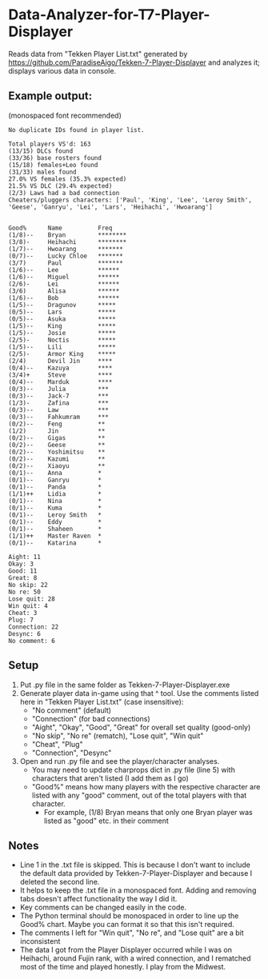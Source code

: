 # Data-Analyzer-for-T7-Player-Displayer

Reads data from "Tekken Player List.txt" generated by https://github.com/ParadiseAigo/Tekken-7-Player-Displayer and analyzes it; displays various data in console.

## Example output:
(monospaced font recommended)
```
No duplicate IDs found in player list.

Total players VS'd: 163
(13/15) DLCs found
(33/36) base rosters found
(15/18) females+Leo found
(31/33) males found
27.0% VS females (35.3% expected)
21.5% VS DLC (29.4% expected)
(2/3) Laws had a bad connection
Cheaters/pluggers characters: ['Paul', 'King', 'Lee', 'Leroy Smith', 'Geese', 'Ganryu', 'Lei', 'Lars', 'Heihachi', 'Hwoarang']


Good%      Name          Freq
(1/8)--    Bryan         ********
(3/8)-     Heihachi      ********
(1/7)--    Hwoarang      *******
(0/7)--    Lucky Chloe   *******
(3/7)      Paul          *******
(1/6)--    Lee           ******
(1/6)--    Miguel        ******
(2/6)-     Lei           ******
(3/6)      Alisa         ******
(1/6)--    Bob           ******
(1/5)--    Dragunov      *****
(0/5)--    Lars          *****
(0/5)--    Asuka         *****
(1/5)--    King          *****
(1/5)--    Josie         *****
(2/5)-     Noctis        *****
(1/5)--    Lili          *****
(2/5)-     Armor King    *****
(2/4)      Devil Jin     ****
(0/4)--    Kazuya        ****
(3/4)+     Steve         ****
(0/4)--    Marduk        ****
(0/3)--    Julia         ***
(0/3)--    Jack-7        ***
(1/3)-     Zafina        ***
(0/3)--    Law           ***
(0/3)--    Fahkumram     ***
(0/2)--    Feng          **
(1/2)      Jin           **
(0/2)--    Gigas         **
(0/2)--    Geese         **
(0/2)--    Yoshimitsu    **
(0/2)--    Kazumi        **
(0/2)--    Xiaoyu        **
(0/1)--    Anna          *
(0/1)--    Ganryu        *
(0/1)--    Panda         *
(1/1)++    Lidia         *
(0/1)--    Nina          *
(0/1)--    Kuma          *
(0/1)--    Leroy Smith   *
(0/1)--    Eddy          *
(0/1)--    Shaheen       *
(1/1)++    Master Raven  *
(0/1)--    Katarina      *

Aight: 11
Okay: 3
Good: 11
Great: 8
No skip: 22
No re: 50
Lose quit: 28
Win quit: 4
Cheat: 3
Plug: 7
Connection: 22
Desync: 6
No comment: 6
```

## Setup
1) Put .py file in the same folder as Tekken-7-Player-Displayer.exe
2) Generate player data in-game using that ^ tool. Use the comments listed here in "Tekken Player List.txt" (case insensitive):
    * "No comment" (default)
    * "Connection" (for bad connections)
    * "Aight", "Okay", "Good", "Great" for overall set quality (good-only)
    * "No skip", "No re" (rematch), "Lose quit", "Win quit"
    * "Cheat", "Plug"
    * "Connection", "Desync"
3) Open and run .py file and see the player/character analyses.
     * You may need to update charprops dict in .py file (line 5) with characters that aren't listed (I add them as I go)
     * "Good%" means how many players with the respective character are listed with any "good" comment, out of the total players with that character.
       * For example, (1/8) Bryan means that only one Bryan player was listed as "good" etc. in their comment

## Notes
* Line 1 in the .txt file is skipped. This is because I don't want to include the default data provided by Tekken-7-Player-Displayer and because I deleted the second line.
* It helps to keep the .txt file in a monospaced font. Adding and removing tabs doesn't affect functionality the way I did it.
* Key comments can be changed easily in the code.
* The Python terminal should be monospaced in order to line up the Good% chart. Maybe you can format it so that this isn't required.
* The comments I left for "Win quit", "No re", and "Lose quit" are a bit inconsistent
* The data I got from the Player Displayer occurred while I was on Heihachi, around Fujin rank, with a wired connection, and I rematched most of the time and played honestly. I play from the Midwest.
